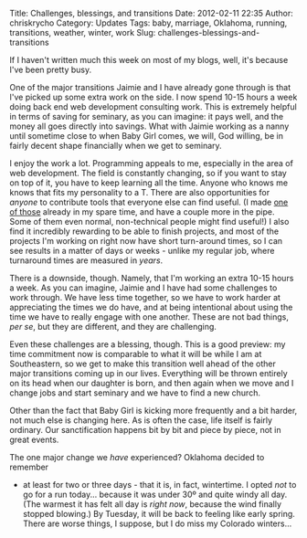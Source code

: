 Title: Challenges, blessings, and transitions
Date: 2012-02-11 22:35
Author: chriskrycho
Category: Updates
Tags: baby, marriage, Oklahoma, running, transitions, weather, winter, work
Slug: challenges-blessings-and-transitions

If I haven't written much this week on most of my blogs, well, it's
because I've been pretty busy.

One of the major transitions Jaimie and I have already gone through is
that I've picked up some extra work on the side. I now spend 10-15 hours
a week doing back end web development consulting work. <!--more-->This
is extremely helpful in terms of saving for seminary, as you can
imagine: it pays well, and the money all goes directly into savings.
What with Jaimie working as a nanny until sometime close to when Baby
Girl comes, we will, God willing, be in fairly decent shape financially
when we get to seminary.

I enjoy the work a lot. Programming appeals to me, especially in the
area of web development. The field is constantly changing, so if you
want to stay on top of it, you have to keep learning all the time.
Anyone who knows me knows that fits my personality to a T. There are
also opportunities for *anyone* to contribute tools that everyone else
can find useful. (I made [one of those][] already in my spare time, and
have a couple more in the pipe. Some of them even normal, non-technical
people might find useful!) I also find it incredibly rewarding to be
able to finish projects, and most of the projects I'm working on right
now have short turn-around times, so I can see results in a matter of
days or weeks - unlike my regular job, where turnaround times are
measured in *years*.

There is a downside, though. Namely, that I'm working an extra 10-15
hours a week. As you can imagine, Jaimie and I have had some challenges
to work through. We have less time together, so we have to work harder
at appreciating the times we do have, and at being intentional about
using the time we have to really engage with one another. These are not
bad things, *per se*, but they are different, and they are challenging.

Even these challenges are a blessing, though. This is a good preview: my
time commitment now is comparable to what it will be while I am at
Southeastern, so we get to make this transition well ahead of the other
major transitions coming up in our lives. Everything will be thrown
entirely on its head when our daughter is born, and then again when we
move and I change jobs and start seminary and we have to find a new
church.

Other than the fact that Baby Girl is kicking more frequently and a bit
harder, not much else is changing here. As is often the case, life
itself is fairly ordinary. Our sanctification happens bit by bit and
piece by piece, not in great events.

The one major change we *have* experienced? Oklahoma decided to remember
- at least for two or three days - that it is, in fact, wintertime. I
opted *not* to go for a run today... because it was under 30º and quite
windy all day. (The warmest it has felt all day is *right now*, because
the wind finally stopped blowing.) By Tuesday, it will be back to
feeling like early spring. There are worse things, I suppose, but I do
miss my Colorado winters...

  [one of those]: http://www.chriskrycho.com/web/projects/ligatures-plus-js/
    "Ligatures-plus.js"
